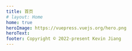 ```yaml
---
title: 首页
# layout: Home
home: true
heroImage: https://vuepress.vuejs.org/hero.png
heroText: 
footer: Copyright © 2022-present Kevin Jiang
---
```


